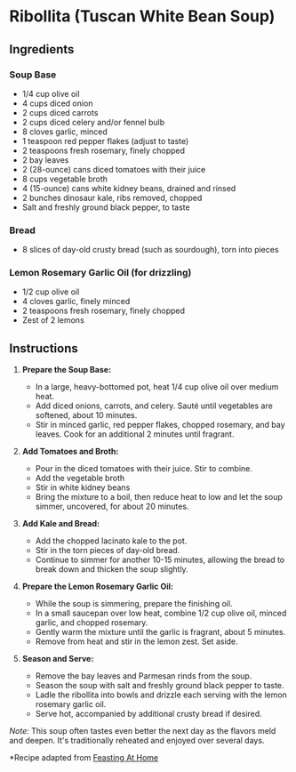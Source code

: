 # Ribollita (Tuscan White Bean Soup)

## Ingredients

### Soup Base
- 1/4 cup olive oil
- 4 cups diced onion
- 2 cups diced carrots
- 2 cups diced celery and/or fennel bulb
- 8 cloves garlic, minced
- 1 teaspoon red pepper flakes (adjust to taste)
- 2 teaspoons fresh rosemary, finely chopped
- 2 bay leaves
- 2 (28-ounce) cans diced tomatoes with their juice
- 8 cups vegetable broth
- 4 (15-ounce) cans white kidney beans, drained and rinsed
- 2 bunches dinosaur kale, ribs removed, chopped
- Salt and freshly ground black pepper, to taste

### Bread
- 8 slices of day-old crusty bread (such as sourdough), torn into pieces

### Lemon Rosemary Garlic Oil (for drizzling)
- 1/2 cup olive oil
- 4 cloves garlic, finely minced
- 2 teaspoons fresh rosemary, finely chopped
- Zest of 2 lemons

## Instructions

1. **Prepare the Soup Base:**
   - In a large, heavy-bottomed pot, heat 1/4 cup olive oil over medium heat.
   - Add diced onions, carrots, and celery. Sauté until vegetables are softened, about 10 minutes.
   - Stir in minced garlic, red pepper flakes, chopped rosemary, and bay leaves. Cook for an additional 2 minutes until fragrant.

2. **Add Tomatoes and Broth:**
   - Pour in the diced tomatoes with their juice. Stir to combine.
   - Add the vegetable broth
   - Stir in white kidney beans
   - Bring the mixture to a boil, then reduce heat to low and let the soup simmer, uncovered, for about 20 minutes.

4. **Add Kale and Bread:**
   - Add the chopped lacinato kale to the pot.
   - Stir in the torn pieces of day-old bread.
   - Continue to simmer for another 10-15 minutes, allowing the bread to break down and thicken the soup slightly.

5. **Prepare the Lemon Rosemary Garlic Oil:**
   - While the soup is simmering, prepare the finishing oil.
   - In a small saucepan over low heat, combine 1/2 cup olive oil, minced garlic, and chopped rosemary.
   - Gently warm the mixture until the garlic is fragrant, about 5 minutes.
   - Remove from heat and stir in the lemon zest. Set aside.

6. **Season and Serve:**
   - Remove the bay leaves and Parmesan rinds from the soup.
   - Season the soup with salt and freshly ground black pepper to taste.
   - Ladle the ribollita into bowls and drizzle each serving with the lemon rosemary garlic oil.
   - Serve hot, accompanied by additional crusty bread if desired.

*Note:* This soup often tastes even better the next day as the flavors meld and deepen. It's traditionally reheated and enjoyed over several days.

*Recipe adapted from [Feasting At Home](https://www.feastingathome.com/ribollita-recipe/)
